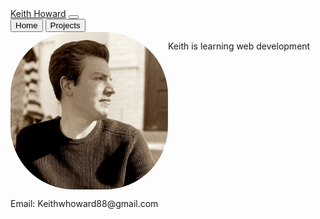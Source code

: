 <head>
        <title>Keith Howard's Portfolio</title>
        <link href="https://cdn.jsdelivr.net/npm/bootstrap@5.1.3/dist/css/bootstrap.min.css" rel="stylesheet" integrity="sha384-    1BmE4kWBq78iYhFldvKuhfTAU6auU8tT94WrHftjDbrCEXSU1oBoqyl2QvZ6jIW3" crossorigin="anonymous">
        <style>
                #landingGrid {
                display: grid;
                grid-template-columns: 1fr 1fr;
                grid-templat-rows: 1fr ;
                }
                img {
                border-radius: 40%;
                }
        </style>
</head>
<body>
        <nav class="navbar navbar-expand-lg navbar-light bg-light">
            <div class="container-fluid">
              <a class="navbar-brand" href="https://github.com/Keith-Howard">Keith Howard</a>
              <button class="navbar-toggler" type="button" data-bs-toggle="collapse" data-bs-target="#navbarNavAltMarkup" aria-controls="navbarNavAltMarkup" aria-expanded="false" aria-label="Toggle navigation">
                <span class="navbar-toggler-icon"></span>
              </button>
              <div class="collapse navbar-collapse" id="navbarNavAltMarkup">
                <div class="navbar-nav">
                  <!--<a class="nav-link active" aria-current="page" href="./index.html">Home</a>
                  <a class="nav-link" href="./projects.html">Projects</a>
                  <button type= "button" class="navbar-btn" aria-current="page" onClick="getLandingPage()">Hello</button>
                  <button type= "button" class="navbar-btn" onClick="getProjectsPage()">Projects</button>
                  <a class="nav-link active" aria-current="page" href="./index.html" role="button">Home</a>-->
                  <input type="button" class="btn btn-info" value="Home" onclick="getLandingPage()">
                  <input type="button" class="btn btn-info" value="Projects" onclick="getProjectsPage()">
                  <!--<a class="nav-link" href="./projects.html">Projects</a>-->
                </div>
              </div>
            </div>
        </nav>
  <div id="landingGrid">
          <img src="githubpicture.jpeg"/>
          <p>Keith is learning web development</p>
  </div>
  <div id="contactInfo">
          <footer>
                  <p>Email: Keithwhoward88@gmail.com</p>
          </footer>
  </div>
  <script>
          let landingGrid = document.getElementById('landingGrid');
          
          function getLandingPage() {
                landingGrid.innerHTML = '<img src="githubpicture.jpeg"/>
                                   <p>Keith is learning web development</p>';
          }
          
          function getProjectsPage() {
                let p = document.createElement('p');
                p.innerHTML = 'Projects Page';
                landingGrid.innerHTML = '';
                landingGrid.appendChild(p);
          }
  </script>
</body>
